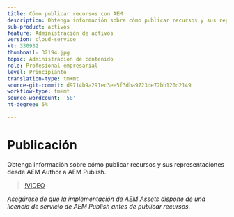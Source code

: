 ```yaml
---
title: Cómo publicar recursos con AEM
description: Obtenga información sobre cómo publicar recursos y sus representaciones desde AEM Author a AEM Publish.
sub-product: activos
feature: Administración de activos
version: cloud-service
kt: 330932
thumbnail: 32194.jpg
topic: Administración de contenido
role: Profesional empresarial
level: Principiante
translation-type: tm+mt
source-git-commit: d9714b9a291ec3ee5f3dba9723de72bb120d2149
workflow-type: tm+mt
source-wordcount: '58'
ht-degree: 5%

---
```



# Publicación

Obtenga información sobre cómo publicar recursos y sus representaciones desde AEM Author a AEM Publish.

>[!VIDEO](https://video.tv.adobe.com/v/330932/?quality=12&learn=on&hidetitle=true)

_Asegúrese de que la implementación de AEM Assets dispone de una licencia de servicio de AEM Publish antes de publicar recursos._